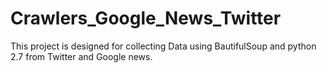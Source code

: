 # Crawlers_Google_News_Twitter
This project is designed for collecting Data using BautifulSoup and python 2.7 from Twitter and Google news.
